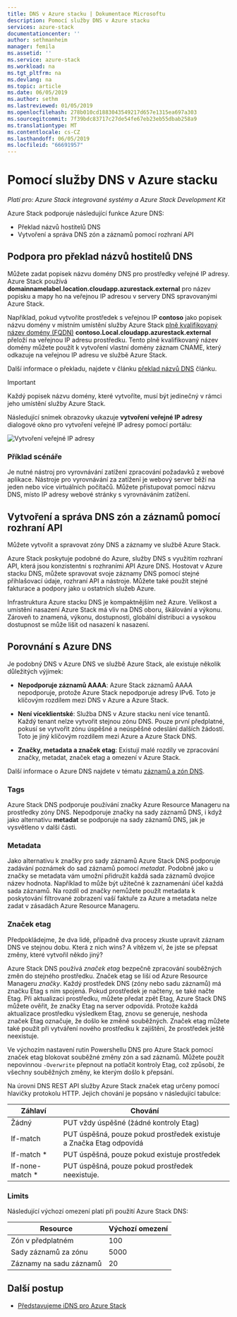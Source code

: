 ```yaml
---
title: DNS v Azure stacku | Dokumentace Microsoftu
description: Pomocí služby DNS v Azure stacku
services: azure-stack
documentationcenter: ''
author: sethmanheim
manager: femila
ms.assetid: ''
ms.service: azure-stack
ms.workload: na
ms.tgt_pltfrm: na
ms.devlang: na
ms.topic: article
ms.date: 06/05/2019
ms.author: sethm
ms.lastreviewed: 01/05/2019
ms.openlocfilehash: 278b010cd1883043549217d657e1315ea697a303
ms.sourcegitcommit: 7f39bdc83717c27de54fe67eb23eb55dbab258a9
ms.translationtype: MT
ms.contentlocale: cs-CZ
ms.lasthandoff: 06/05/2019
ms.locfileid: "66691957"
---
```

# <a name="using-dns-in-azure-stack"></a>Pomocí služby DNS v Azure stacku

*Platí pro: Azure Stack integrované systémy a Azure Stack Development Kit*

Azure Stack podporuje následující funkce Azure DNS:

* Překlad názvů hostitelů DNS
* Vytvoření a správa DNS zón a záznamů pomocí rozhraní API

## <a name="support-for-dns-hostname-resolution"></a>Podpora pro překlad názvů hostitelů DNS

Můžete zadat popisek názvu domény DNS pro prostředky veřejné IP adresy. Azure Stack používá **domainnamelabel.location.cloudapp.azurestack.external** pro název popisku a mapy ho na veřejnou IP adresou v servery DNS spravovanými Azure Stack.

Například, pokud vytvoříte prostředek s veřejnou IP **contoso** jako popisek názvu domény v místním umístění služby Azure Stack [plně kvalifikovaný název domény (FQDN)](https://en.wikipedia.org/wiki/Fully_qualified_domain_name)  **contoso.Local.cloudapp.azurestack.external** přeloží na veřejnou IP adresu prostředku. Tento plně kvalifikovaný název domény můžete použít k vytvoření vlastní domény záznam CNAME, který odkazuje na veřejnou IP adresu ve službě Azure Stack.

Další informace o překladu, najdete v článku [překlad názvů DNS](/azure/dns/dns-for-azure-services?toc=%2fazure%2fvirtual-machines%2fwindows%2ftoc.json) článku.

> [!IMPORTANT]
> Každý popisek názvu domény, které vytvoříte, musí být jedinečný v rámci jeho umístění služby Azure Stack.

Následující snímek obrazovky ukazuje **vytvoření veřejné IP adresy** dialogové okno pro vytvoření veřejné IP adresy pomocí portálu:

![Vytvoření veřejné IP adresy](media/azure-stack-dns/image01.png)

### <a name="example-scenario"></a>Příklad scénáře

Je nutné nástroj pro vyrovnávání zatížení zpracování požadavků z webové aplikace. Nástroje pro vyrovnávání za zatížení je webový server běží na jeden nebo více virtuálních počítačů. Můžete přistupovat pomocí názvu DNS, místo IP adresy webové stránky s vyrovnáváním zatížení.

## <a name="create-and-manage-dns-zones-and-records-using-the-api"></a>Vytvoření a správa DNS zón a záznamů pomocí rozhraní API

Můžete vytvořit a spravovat zóny DNS a záznamy ve službě Azure Stack.

Azure Stack poskytuje podobné do Azure, služby DNS s využitím rozhraní API, která jsou konzistentní s rozhraními API Azure DNS.  Hostovat v Azure stacku DNS, můžete spravovat svoje záznamy DNS pomocí stejné přihlašovací údaje, rozhraní API a nástroje. Můžete také použít stejné fakturace a podpory jako u ostatních služeb Azure.

Infrastruktura Azure stacku DNS je kompaktnějším než Azure. Velikost a umístění nasazení Azure Stack má vliv na DNS oboru, škálování a výkonu. Zároveň to znamená, výkonu, dostupnosti, globální distribuci a vysokou dostupnost se může lišit od nasazení k nasazení.

## <a name="comparison-with-azure-dns"></a>Porovnání s Azure DNS

Je podobný DNS v Azure DNS ve službě Azure Stack, ale existuje několik důležitých výjimek:

* **Nepodporuje záznamů AAAA**: Azure Stack záznamů AAAA nepodporuje, protože Azure Stack nepodporuje adresy IPv6. Toto je klíčovým rozdílem mezi DNS v Azure a Azure Stack.

* **Není víceklientské**: Služba DNS v Azure stacku není více tenantů. Každý tenant nelze vytvořit stejnou zónu DNS. Pouze první předplatné, pokusí se vytvořit zónu úspěšné a neúspěšné odeslání dalších žádostí. Toto je jiný klíčovým rozdílem mezi Azure a Azure Stack DNS.

* **Značky, metadata a značek etag**: Existují malé rozdíly ve zpracování značky, metadat, značek etag a omezení v Azure Stack.

Další informace o Azure DNS najdete v tématu [záznamů a zón DNS](/azure/dns/dns-zones-records).

### <a name="tags"></a>Tags

Azure Stack DNS podporuje používání značky Azure Resource Manageru na prostředky zóny DNS. Nepodporuje značky na sady záznamů DNS, i když jako alternativu **metadat** se podporuje na sady záznamů DNS, jak je vysvětleno v další části.

### <a name="metadata"></a>Metadata

Jako alternativu k značky pro sady záznamů Azure Stack DNS podporuje zadávání poznámek do sad záznamů pomocí *metadat*. Podobně jako u značky se metadata vám umožní přidružit každá sada záznamů dvojice název hodnota. Například to může být užitečné k zaznamenání účel každá sada záznamů. Na rozdíl od značky nemůžete použít metadata k poskytování filtrované zobrazení vaší faktuře za Azure a metadata nelze zadat v zásadách Azure Resource Manageru.

### <a name="etags"></a>Značek etag

Předpokládejme, že dva lidé, případně dva procesy zkuste upravit záznam DNS ve stejnou dobu. Která z nich wins? A vítězem ví, že jste se přepsat změny, které vytvořil někdo jiný?

Azure Stack DNS používá *značek etag* bezpečně zpracování souběžných změn do stejného prostředku. Značek etag se liší od Azure Resource Manageru *značky*. Každý prostředek DNS (zóny nebo sadu záznamů) má značku Etag s ním spojená. Pokud prostředek je načteny, se také načte Etag. Při aktualizaci prostředku, můžete předat zpět Etag, Azure Stack DNS můžete ověřit, že značky Etag na server odpovídá. Protože každá aktualizace prostředku výsledkem Etag, znovu se generuje, neshoda značek Etag označuje, že došlo ke změně souběžných. Značek etag můžete také použít při vytváření nového prostředku k zajištění, že prostředek ještě neexistuje.

Ve výchozím nastavení rutin Powershellu DNS pro Azure Stack pomocí značek etag blokovat souběžné změny zón a sad záznamů. Můžete použít nepovinnou `-Overwrite` přepnout na potlačit kontroly Etag, což způsobí, že všechny souběžných změny, ke kterým došlo k přepsání.

Na úrovni DNS REST API služby Azure Stack značek etag určeny pomocí hlavičky protokolu HTTP. Jejich chování je popsáno v následující tabulce:

| Záhlaví | Chování|
|--------|---------|
| Žádný   | PUT vždy úspěšné (žádné kontroly Etag)|
| If-match| PUT úspěšná, pouze pokud prostředek existuje a Značka Etag odpovídá|
| If-match *| PUT úspěšná, pouze pokud existuje prostředek|
| If-none-match *| PUT úspěšná, pouze pokud prostředek neexistuje.|

### <a name="limits"></a>Limits

Následující výchozí omezení platí při použití Azure Stack DNS:

| Resource| Výchozí omezení|
|---------|--------------|
| Zón v předplatném| 100|
| Sady záznamů za zónu| 5000|
| Záznamy na sadu záznamů| 20|

## <a name="next-steps"></a>Další postup

* [Představujeme iDNS pro Azure Stack](azure-stack-understanding-dns.md)
